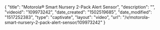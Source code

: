 {
    "title": "Motorola&reg; Smart Nursery 2-Pack Alert Sensor",
    "description": "",
    "videoid": "109973242",
    "date_created": "1502519685",
    "date_modified": "1517252383",
    "type": "captivate",
    "layout": "video",
    "url": "\/v\/motorola-smart-nursery-2-pack-alert-sensor\/109973242"
}